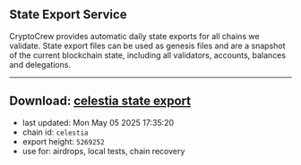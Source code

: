 ## State Export Service
CryptoCrew provides automatic daily state exports for all chains we validate. State export files can be used as genesis files and are a snapshot of the current blockchain state, including all validators, accounts, balances and delegations.

---
**Download: [celestia state export](https://dl-eu2.ccvalidators.com/SERVICE/celestia/celestia_export_5269252.json)**
---

- last updated: Mon May 05 2025 17:35:20
- chain id: `celestia`
- export height: `5269252`
- use for: airdrops, local tests, chain recovery

